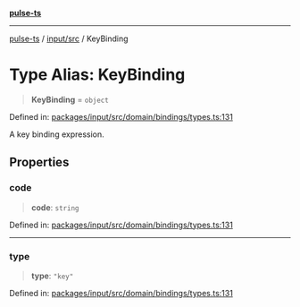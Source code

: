 [**pulse-ts**](../../../README.md)

***

[pulse-ts](../../../README.md) / [input/src](../README.md) / KeyBinding

# Type Alias: KeyBinding

> **KeyBinding** = `object`

Defined in: [packages/input/src/domain/bindings/types.ts:131](https://github.com/jlehett/pulse-ts/blob/b287bc18de1bbb78a8cc43f602a646e458610bc3/packages/input/src/domain/bindings/types.ts#L131)

A key binding expression.

## Properties

### code

> **code**: `string`

Defined in: [packages/input/src/domain/bindings/types.ts:131](https://github.com/jlehett/pulse-ts/blob/b287bc18de1bbb78a8cc43f602a646e458610bc3/packages/input/src/domain/bindings/types.ts#L131)

***

### type

> **type**: `"key"`

Defined in: [packages/input/src/domain/bindings/types.ts:131](https://github.com/jlehett/pulse-ts/blob/b287bc18de1bbb78a8cc43f602a646e458610bc3/packages/input/src/domain/bindings/types.ts#L131)
